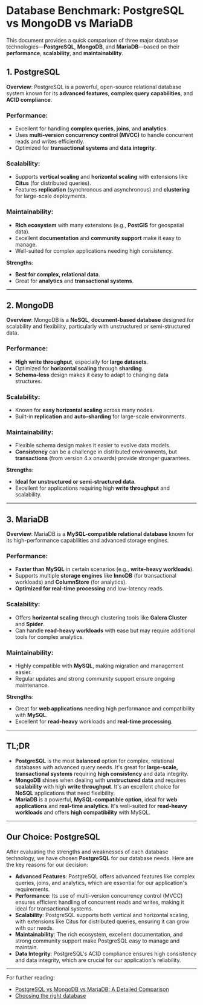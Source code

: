 # Database Benchmark: PostgreSQL vs MongoDB vs MariaDB

This document provides a quick comparison of three major database technologies—**PostgreSQL**, **MongoDB**, and **MariaDB**—based on their **performance**, **scalability**, and **maintainability**.

## 1. PostgreSQL

**Overview**: PostgreSQL is a powerful, open-source relational database system known for its **advanced features**, **complex query capabilities**, and **ACID compliance**.

### Performance:
- Excellent for handling **complex queries**, **joins**, and **analytics**.
- Uses **multi-version concurrency control (MVCC)** to handle concurrent reads and writes efficiently.
- Optimized for **transactional systems** and **data integrity**.

### Scalability:
- Supports **vertical scaling** and **horizontal scaling** with extensions like **Citus** (for distributed queries).
- Features **replication** (synchronous and asynchronous) and **clustering** for large-scale deployments.

### Maintainability:
- **Rich ecosystem** with many extensions (e.g., **PostGIS** for geospatial data).
- Excellent **documentation** and **community support** make it easy to manage.
- Well-suited for complex applications needing high consistency.

**Strengths**:
- **Best for complex, relational data**.
- Great for **analytics** and **transactional systems**.

---

## 2. MongoDB

**Overview**: MongoDB is a **NoSQL**, **document-based database** designed for scalability and flexibility, particularly with unstructured or semi-structured data.

### Performance:
- **High write throughput**, especially for **large datasets**.
- Optimized for **horizontal scaling** through **sharding**.
- **Schema-less** design makes it easy to adapt to changing data structures.

### Scalability:
- Known for **easy horizontal scaling** across many nodes.
- Built-in **replication** and **auto-sharding** for large-scale environments.

### Maintainability:
- Flexible schema design makes it easier to evolve data models.
- **Consistency** can be a challenge in distributed environments, but **transactions** (from version 4.x onwards) provide stronger guarantees.

**Strengths**:
- **Ideal for unstructured or semi-structured data**.
- Excellent for applications requiring high **write throughput** and scalability.

---

## 3. MariaDB

**Overview**: MariaDB is a **MySQL-compatible relational database** known for its high-performance capabilities and advanced storage engines.

### Performance:
- **Faster than MySQL** in certain scenarios (e.g., **write-heavy workloads**).
- Supports multiple **storage engines** like **InnoDB** (for transactional workloads) and **ColumnStore** (for analytics).
- **Optimized for real-time processing** and low-latency reads.

### Scalability:
- Offers **horizontal scaling** through clustering tools like **Galera Cluster** and **Spider**.
- Can handle **read-heavy workloads** with ease but may require additional tools for complex analytics.

### Maintainability:
- Highly compatible with **MySQL**, making migration and management easier.
- Regular updates and strong community support ensure ongoing maintenance.

**Strengths**:
- Great for **web applications** needing high performance and compatibility with **MySQL**.
- Excellent for **read-heavy** workloads and **real-time processing**.

---

## TL;DR

- **PostgreSQL** is the most **balanced** option for complex, relational databases with advanced query needs. It's great for **large-scale, transactional systems** requiring **high consistency** and data integrity.
- **MongoDB** shines when dealing with **unstructured data** and requires **scalability** with high **write throughput**. It's an excellent choice for **NoSQL** applications that need flexibility.
- **MariaDB** is a powerful, **MySQL-compatible option**, ideal for **web applications** and **real-time analytics**. It's well-suited for **read-heavy workloads** and offers **high compatibility** with MySQL.

---

## **Our Choice: PostgreSQL**

After evaluating the strengths and weaknesses of each database technology, we have chosen **PostgreSQL** for our database needs. Here are the key reasons for our decision:

- **Advanced Features**: PostgreSQL offers advanced features like complex queries, joins, and analytics, which are essential for our application's requirements.
- **Performance**: Its use of multi-version concurrency control (MVCC) ensures efficient handling of concurrent reads and writes, making it ideal for transactional systems.
- **Scalability**: PostgreSQL supports both vertical and horizontal scaling, with extensions like Citus for distributed queries, ensuring it can grow with our needs.
- **Maintainability**: The rich ecosystem, excellent documentation, and strong community support make PostgreSQL easy to manage and maintain.
- **Data Integrity**: PostgreSQL's ACID compliance ensures high consistency and data integrity, which are crucial for our application's reliability.

---

For further reading:
- [PostgreSQL vs MongoDB vs MariaDB: A Detailed Comparison](https://gist.github.com/iio7/8974a8dcbd0597ecf336)
- [Choosing the right database](https://www.percona.com/blog/choosing-the-right-database-comparing-mariadb-vs-mysql-postgresql-and-mongodb/)